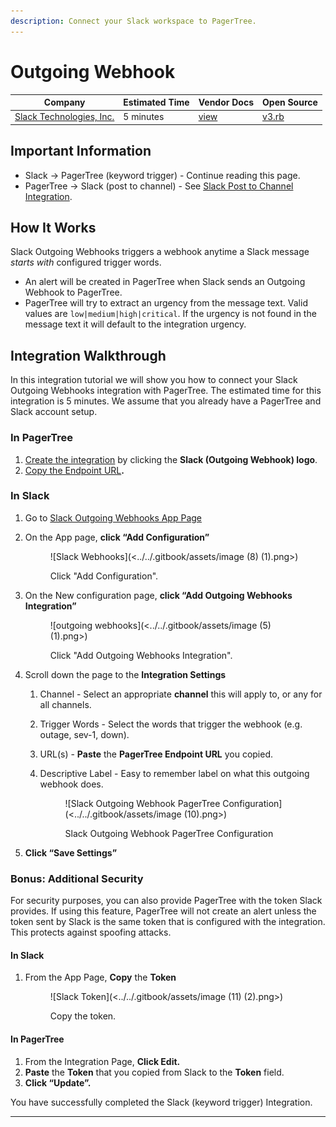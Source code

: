 ```yaml
---
description: Connect your Slack workspace to PagerTree.
---
```


# Outgoing Webhook

| Company                                        | Estimated Time | Vendor Docs                                                | Open Source                                                                                                                      |
| ---------------------------------------------- | -------------- | ---------------------------------------------------------- | -------------------------------------------------------------------------------------------------------------------------------- |
| [Slack Technologies, Inc.](https://slack.com/) | 5 minutes      | [view](https://slack.com/apps/A0F7VRG6Q-outgoing-webhooks) | [v3.rb](https://github.com/PagerTree/pager\_tree-integrations/blob/main/app/models/pager\_tree/integrations/slack/webhook/v3.rb) |

## Important Information

* Slack -> PagerTree (keyword trigger) - Continue reading this page.
* PagerTree -> Slack (post to channel) - See [Slack Post to Channel Integration](post-to-channel.md).

## How It Works

Slack Outgoing Webhooks triggers a webhook anytime a Slack message _starts with_ configured trigger words.

* An alert will be created in PagerTree when Slack sends an Outgoing Webhook to PagerTree.
* PagerTree will try to extract an urgency from the message text. Valid values are `low|medium|high|critical`. If the urgency is not found in the message text it will default to the integration urgency.

## Integration Walkthrough

In this integration tutorial we will show you how to connect your Slack Outgoing Webhooks integration with PagerTree. The estimated time for this integration is 5 minutes. We assume that you already have a PagerTree and Slack account setup.

### In PagerTree

1. [Create the integration](../introduction.md#create-an-integration) by clicking the **Slack (Outgoing Webhook) logo**.
2. [Copy the Endpoint URL](../introduction.md#copy-the-endpoint-url)**.**

### In Slack

1. Go to [Slack Outgoing Webhooks App Page](https://slack.com/apps/A0F7VRG6Q-outgoing-webhooks)
2.  On the App page, **click “Add Configuration”**

    <figure>![Slack Webhooks](<../../.gitbook/assets/image (8) (1).png>)<figcaption><p>Click "Add Configuration".</p></figcaption></figure>
3.  On the New configuration page, **click “Add Outgoing Webhooks Integration”**

    <figure>![outgoing webhooks](<../../.gitbook/assets/image (5) (1).png>)<figcaption><p>Click "Add Outgoing Webhooks Integration".</p></figcaption></figure>
4. Scroll down the page to the **Integration Settings**
   1. Channel - Select an appropriate **channel** this will apply to, or any for all channels.
   2. Trigger Words - Select the words that trigger the webhook (e.g. outage, sev-1, down).
   3. URL(s) - **Paste** the **PagerTree Endpoint URL** you copied.
   4.  Descriptive Label - Easy to remember label on what this outgoing webhook does.

       <figure>![Slack Outgoing Webhook PagerTree Configuration](<../../.gitbook/assets/image (10).png>)<figcaption><p>Slack Outgoing Webhook PagerTree Configuration</p></figcaption></figure>
5. **Click “Save Settings”**

### Bonus: Additional Security

For security purposes, you can also provide PagerTree with the token Slack provides. If using this feature, PagerTree will not create an alert unless the token sent by Slack is the same token that is configured with the integration. This protects against spoofing attacks.

#### In Slack

1.  From the App Page, **Copy** the **Token**

    <figure>![Slack Token](<../../.gitbook/assets/image (11) (2).png>)<figcaption><p>Copy the token.</p></figcaption></figure>

#### In PagerTree

1. From the Integration Page, **Click Edit.**
2. **Paste** the **Token** that you copied from Slack to the **Token** field.
3. **Click “Update”.**

You have successfully completed the Slack (keyword trigger) Integration.

***
